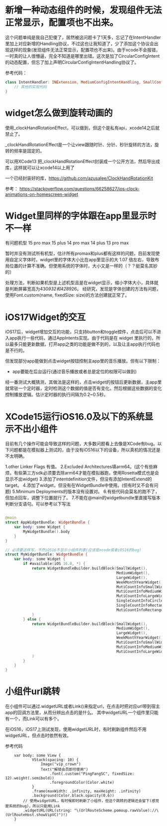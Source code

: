 # 新增一种动态组件的时候，发现组件无法正常显示，配置项也不出来。

这个问题单纯是我自己犯傻了，居然被这问题卡了1天多，忘记了在IntentHandler里加上对应新增的Handling协议，不过这也让我知道了，少了添加这个协议会出现这样的现象(发现组件无法正常显示，配置项也不出来)。由于xcode不会报错，一时真的让人很懵逼，完全不知道是哪里出错。这次是加了CircularConfigIntent的动态配置，但忘了加上声明CircularConfigIntentHandling协议了。

参考代码：

```swift
class IntentHandler: INExtension, MediumConfigIntentHandling, SmallConfigIntentHandling, LargeConfigIntentHandling, CircularConfigIntentHandling {
    // 其他的实现代码
}
```

# widget怎么做到旋转动画的

使用_clockHandRotationEffect，可以做到，但这个是私有api，xcode14之后就禁止了。

_clockHandRotationEffect是一个让view跟随时针、分针、秒针旋转的方法，旋转的频率是固定的。

可以用XCode13 把_clockHandRotationEffect封装成一个公开方法，然后导出成库，这样就可以让xcode14以上用了

一个已经封装好的库，https://github.com/azusalee/ClockHandRotationKit

参考：
https://stackoverflow.com/questions/66258627/ios-clock-animations-on-homescreen-widget

# Widget里同样的字体跟在app里显示时不一样

有问题机型
15 pro max
15 plus
14 pro max
14 plus
13 pro max

暂时并没有测试所有机型，估计所有promax和plus都有这样的问题，目前发现使用自定义字体时，widget里的字体大小比在app里显示的大 1.07 倍左右，导致布局位置的计算不准确。但使用系统的字体时，大小又是一样的（？？挺莫名其妙的）

处理方法，判断如果机型是上述机型且是在widget显示，缩小字体大小，具体就是判断屏幕宽高为430*932和428*926。
经研究，发现是字体创建的方法有问题，使用Font.custom(name, fixedSize: size)的方法创建就正常了。

# iOS17Widget的交互

iOS17后，widget增加交互的功能，只支持button和toggle控件，点击后可以不进入app执行一些代码，通过AppIntents实现。由于代码是在 widget 里执行的，所以最多只能更新数据，打开app之类的功能是做不到的，以及让主app执行代码也是不行的。

但发现部分app能做到点击widget按钮控制主app里的音乐播放。但有以下限制：

- app要能在后台运行(通过音乐播放或者总是定位的权限可以做到)

经一番测试大概猜测，其做法是这样的，点击widget的按钮后更新数据，主app里就常驻一个定时器，定时检测这个数据的值是否有变化，然后根据这些数据的变化控制播放逻辑。估计定时器的执行间隔为0.2~0.5秒。

# XCode15运行iOS16.0及以下的系统显示不出小组件

目前有几个操作可能会导致这样的问题，大多数问题看上去像是XCode有bug。以下问题都是在模拟器上测试的，由于没有iOS16以下的设备，所以真机的情况还是不太明确。

1.other Linker Flags 有值。
2.Excluded Architectures填arm64。(这个有些麻烦，有些第三方sdk必须要去除arm64才能在模拟器跑，使用Rosetta模式也是会显示不出widget)
3.添加了intentdefinition文件，但没有添加IntentExtend的target。
4.添加了widget，但没有在WidgetBundle中使用。(但有时又不会有问题)
5.Minimum Deployments的版本没有设置对。
6.有些代码会莫名的跑不了，但加点回车，调整下位置就行了。
7.不能在@main的widgetbundle里直接写版本判断分支语句。可以参考以下写法

```swift

@main
struct AppWidgetBundle: WidgetBundle {
    var body: some Widget {
        MyWidgetBundle().body
    }
}

// 必须要这样写，不然iOS16不显示小组件列表(应该是xcode或者iOS16的bug)
struct MyWidgetBundle: WidgetBundle {
    var body: some Widget {
        if #available(iOS 16.0, *) {
            return WidgetBundleBuilder.buildBlock(SmallWidget(),
                                                  MediumWidget(),
                                                  LargeWidget(),
                                                  WeekMonthYearWidget(),
                                                  MutiCountInfoSmallWidget(),
                                                  MutiCountInfoMediumWidget(),
                                                  MutiCountInfoLargeWidget(),
                                                  SingleCountInfoCircleWidget(),
                                                  SingleCountInfoRectangularWidget(),
                                                  MutiCountInfoRectangularWidget()
            )
        } else {
            return WidgetBundleBuilder.buildBlock(SmallWidget(),
                                                  MediumWidget(),
                                                  LargeWidget(),
                                                  WeekMonthYearWidget(),
                                                  MutiCountInfoSmallWidget(),
                                                  MutiCountInfoMediumWidget(),
                                                  MutiCountInfoLargeWidget()
            )
        }
    }
}
```

# 小组件url跳转

在小组件可以通过.widgetURL或者Link()来指定url，在点击时把对应url带到宿主app的回调方法里，从而分辨出点击的是什么。
其中widgetURL一个组件里只能有一个，而Link可以有多个。

在iOS16，iOS17上测试发现，使用widgetURL时，有时刷新组件然后不用widgetURL，但点击时依然有效。

参考代码

```
    var body: some View {
            VStack(spacing: 10) {
                Image("vip_crown")
                Text("解锁会员即可使用")
                    .font(.custom("PingFangSC", fixedSize: 12).weight(.semibold))
                    .foregroundColor(Color.white)
            }
            .frame(maxWidth: .infinity, maxHeight: .infinity)
            .background(Color.black.opacity(0.6))
        // 使用widgetURL，有时候即时刷新了小组件，但这个跳转的逻辑还会留下(感觉是系统的bug)，所以只能用Link
        .widgetURL(URL(string: "\(UrlRouteScheme.pomoup.rawValue)://\(UrlRouteHost.showVipVC)")!)
    }
```
